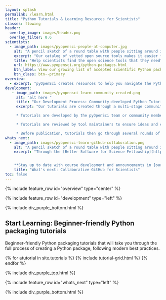 ```yaml
---
layout: splash
permalink: /learn.html
title: "Python Tutorials & Learning Resources for Scientists"
classes: flowing
header:
  overlay_image: images/header.png
  overlay_filter: 0.6
scientists:
  - image_path: images/pyopensci-people-at-computer.jpg
    alt: "A pencil sketch of a round table with people sitting around it from different backgrounds working on laptops and also writing together."
    excerpt: "Our catalog of vetted open source tools makes it easier for scientists to find the trusted tools that they need to develop their open science workflows."
    title: "Help scientists find the open science tools that they need"
    url: https://www.pyopensci.org/python-packages.html
    btn_label: View our growing list of accepted scientific Python packages
    btn_class: btn--primary
overview:
  - excerpt: "pyOpenSci creates resources to help you navigate the Python packaging ecosystem with ease. Our materials are community developed and go through extensive technical and pedagogical review."
development:
   - image_path: images/pyopensci-learn-community-created.png
     alt: "alt here "
     title: "Our Development Process: Community-developed Python Tutorials for Scientists"
     excerpt: "Our tutorials are created through a multi-stage community review process.

     * Tutorials are developed by the pyOpenSci team or community members.

     * Tutorials are reviewed by tool maintainers to ensure ideas and concepts are accurate.

     * Before publication, tutorials then go through several rounds of community review for accuracy, usability and accessibility."
whats_next:
  - image_path: images/pyopensci-learn-github-collaboration.png
    alt: "A pencil sketch of a round table with people sitting around it from different backgrounds working on laptops and also writing together."
    excerpt: "Through the [Better Software for Science Fellowship](https://bssw.io/pages/bssw-fellowship-program) we will be developing lessons focused on teaching core GitHub collaboration skills needed for both contributing to open source software and for working in an open science team environment.


    **Stay up to date with course development and announcements in [our Discourse community](https://pyopensci.discourse.group/), as well as on [Fosstodon](https://fosstodon.org/@pyOpenSci) and [LinkedIn](https://www.linkedin.com/company/pyopensci/)**"
    title: "What's next: Collaborative GitHub for Scientists"
toc: false
---
```


{% include feature_row id="overview" type="center" %}

<div class="pyos-section purple">
<div class="content" markdown="1">

{% include feature_row id="development" type="left" %}

</div>
</div>

{% include div_purple_bottom.html  %}

<div class="pyos-section">
<div class="content" markdown="1">
<!-- Feature wrapper has a clear both -->
<div class="feature__wrapper padded" markdown="1">

## Start Learning: Beginner-friendly Python packaging tutorials

Beginner-friendly Python packaging tutorials that will take you through
the full process of creating a Python package, following modern best
practices.

<div class="tutorial__container">
{% for atutorial in site.tutorials %}
  {% include tutorial-grid.html  %}
{% endfor %}
</div>


</div>
</div>
</div>

{% include div_purple_top.html  %}

<div class="pyos-section purple">
<div class="content" markdown="1">

{% include feature_row id="whats_next" type="left" %}
</div>
</div>

{% include div_purple_bottom.html  %}
